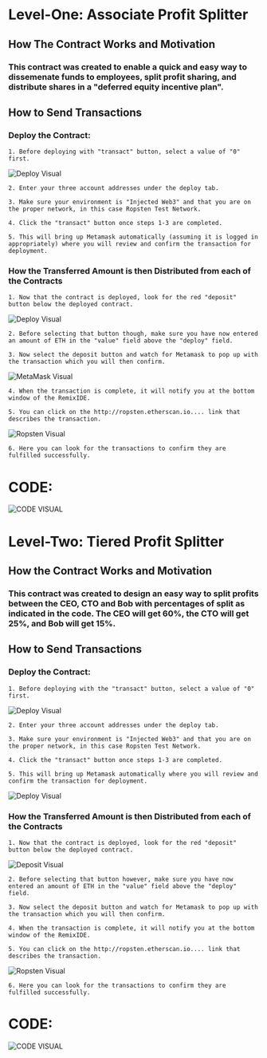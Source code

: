 # Level-One: Associate Profit Splitter

## How The Contract Works and Motivation

### This contract was created to enable a quick and easy way to dissemenate funds to employees, split profit sharing, and distribute shares in a "deferred equity incentive plan".

## How to Send Transactions

### Deploy the Contract:

    1. Before deploying with "transact" button, select a value of "0" first.
![Deploy Visual](AssocSplitter-1.jpg)

    
    2. Enter your three account addresses under the deploy tab.
    
    3. Make sure your environment is "Injected Web3" and that you are on the proper network, in this case Ropsten Test Network.
    
    4. Click the "transact" button once steps 1-3 are completed.
    
    5. This will bring up Metamask automatically (assuming it is logged in appropriately) where you will review and confirm the transaction for deployment.

### How the Transferred Amount is then Distributed from each of the Contracts

    1. Now that the contract is deployed, look for the red "deposit" button below the deployed contract.
![Deploy Visual](AssocSplitter-1.jpg)


    2. Before selecting that button though, make sure you have now entered an amount of ETH in the "value" field above the "deploy" field.
    
    3. Now select the deposit button and watch for Metamask to pop up with the transaction which you will then confirm.
![MetaMask Visual](AssocSplitter-4.jpg)


    4. When the transaction is complete, it will notify you at the bottom window of the RemixIDE.
    
    5. You can click on the http://ropsten.etherscan.io.... link that describes the transaction.
![Ropsten Visual](AssocSplitter-5.jpg)


    6. Here you can look for the transactions to confirm they are fulfilled successfully.
    
# CODE:
![CODE VISUAL](AssocSplitter-6.jpg)


# Level-Two: Tiered Profit Splitter

## How the Contract Works and Motivation

### This contract was created to design an easy way to split profits between the CEO, CTO and Bob with percentages of split as indicated in the code. The CEO will get 60%, the CTO will get 25%, and Bob will get 15%.

## How to Send Transactions

### Deploy the Contract:
    1. Before deploying with the "transact" button, select a value of "0" first.
![Deploy Visual](TieredSplit-2.jpg)

    2. Enter your three account addresses under the deploy tab.
    
    3. Make sure your environment is "Injected Web3" and that you are on the proper network, in this case Ropsten Test Network.
    
    4. Click the "transact" button once steps 1-3 are completed.
    
    5. This will bring up Metamask automatically where you will review and confirm the transaction for deployment.
![Deploy Visual](TieredSplit-1.jpg)

### How the Transferred Amount is then Distributed from each of the Contracts
    1. Now that the contract is deployed, look for the red "deposit" button below the deployed contract.
![Deposit Visual](TieredSplit-3.jpg)

    2. Before selecting that button however, make sure you have now entered an amount of ETH in the "value" field above the "deploy" field.
    
    3. Now select the deposit button and watch for Metamask to pop up with the transaction which you will then confirm.
    
    4. When the transaction is complete, it will notify you at the bottom window of the RemixIDE.
    
    5. You can click on the http://ropsten.etherscan.io.... link that describes the transaction.
![Ropsten Visual](TieredSplit-4.jpg)

    6. Here you can look for the transactions to confirm they are fulfilled successfully.
    
# CODE:
![CODE VISUAL](TieredSplit-5.jpg)